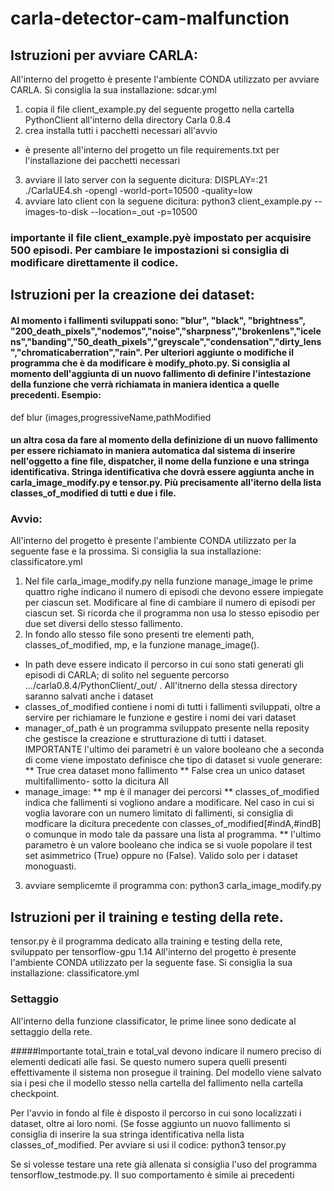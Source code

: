 # carla-detector-cam-malfunction

## Istruzioni per avviare CARLA:
All'interno del progetto è  presente l'ambiente CONDA utilizzato per avviare CARLA. Si consiglia la sua installazione: sdcar.yml
1) copia il file client_example.py del seguente progetto nella cartella PythonClient all'interno della directory Carla 0.8.4
2) crea installa tutti i pacchetti necessari all'avvio
  * è presente all'interno del progetto un file requirements.txt  per l'installazione dei pacchetti necessari
3) avviare il lato server con la seguente dicitura:
DISPLAY=:21 ./CarlaUE4.sh -opengl -world-port=10500 -quality=low
4) avviare lato client con la seguene dicitura:
python3 client_example.py --images-to-disk --location=_out -p=10500
### importante il file client_example.pyè impostato per acquisire 500 episodi. Per cambiare le impostazioni si consiglia di modificare direttamente il codice.

## Istruzioni per la creazione dei dataset:

#### Al momento i fallimenti sviluppati sono: "blur", "black", "brightness",  "200_death_pixels","nodemos","noise","sharpness","brokenlens","icelens","banding","50_death_pixels","greyscale","condensation","dirty_lens","chromaticaberration","rain". Per ulteriori aggiunte o modifiche il programma che è da modificare è modify_photo.py. Si consiglia al momento dell'aggiunta di un nuovo fallimento di definire l'intestazione della funzione che verrà richiamata in maniera identica a quelle precedenti. Esempio:
def blur (images,progressiveName,pathModified
#### un altra cosa da fare al momento della definizione di un nuovo fallimento per essere richiamato in maniera automatica dal sistema di inserire nell'oggetto a fine file, dispatcher, il nome della funzione e una stringa identificativa. Stringa identificativa che dovrà essere aggiunta anche in carla_image_modify.py e tensor.py. Più precisamente all'iterno della lista classes_of_modified di tutti e due i file.

### Avvio:

All'interno del progetto è  presente l'ambiente CONDA utilizzato per la seguente fase e la prossima. Si consiglia la sua installazione: classificatore.yml

1) Nel file carla_image_modify.py  nella funzione manage_image le prime quattro righe indicano il numero di episodi che devono essere impiegate per ciascun set. Modificare al fine di cambiare il numero di episodi per ciascun set.  Si ricorda che il programma non usa lo stesso  episodio per due set diversi dello stesso fallimento.
2) In fondo allo stesso file sono presenti tre elementi path, classes_of_modified,  mp, e la funzione manage_image().
  * In path  deve essere indicato il percorso in cui sono stati generati gli episodi di CARLA; di solito nel seguente percorso .../carla0.8.4/PythonClient/_out/ . All'itnerno della stessa directory saranno salvati anche i dataset
  * classes_of_modified contiene i nomi di tutti i fallimenti sviluppati, oltre a  servire per richiamare le funzione e gestire i nomi dei vari dataset
  * manager_of_path è un programma sviluppato presente nella reposity che gestisce la creazione e strutturazione di tutti i dataset. IMPORTANTE l'ultimo dei parametri è un valore booleano che a seconda di come viene impostato definisce che tipo  di dataset si vuole generare:
    ** True crea dataset mono fallimento
    ** False crea un unico dataset multifallimento- sotto la dicitura All
  * manage_image: 
      **  mp è il manager dei percorsi
      ** classes_of_modified indica che fallimenti si vogliono andare a modificare. Nel caso in cui  si voglia lavorare con un numero limitato di fallimenti, si consiglia di modficare la dicitura precedente con classes_of_modified[#indA,#indB] o comunque in modo tale da passare una lista al programma.
      ** l'ultimo parametro è un valore booleano che indica se si vuole popolare il test set asimmetrico (True) oppure no (False). Valido solo per i dataset monoguasti.
 3) avviare semplicemte il programma con: 
 python3 carla_image_modify.py
 
 ## Istruzioni per il training e testing della rete.
tensor.py è il programma dedicato alla training e testing della rete, sviluppato per tensorflow-gpu 1.14
All'interno del progetto è  presente l'ambiente CONDA utilizzato per la seguente fase. Si consiglia la sua installazione: classificatore.yml

### Settaggio
All'interno della funzione classificator, le prime linee sono dedicate al settaggio della rete.

#####Importante  total_train e total_val devono indicare il numero preciso di elementi dedicati alle fasi. Se questo numero supera quelli presenti effettivamente il sistema non prosegue il training.
Del modello viene salvato sia i pesi che il modello stesso nella cartella del fallimento nella cartella checkpoint.

Per l'avvio in fondo al file è disposto il percorso in cui sono localizzati i dataset, oltre ai loro nomi. (Se fosse aggiunto un nuovo fallimento si consiglia di inserire la sua stringa identificativa nella lista classes_of_modified.
Per avviare si usi il codice:
python3 tensor.py

Se si volesse testare una rete già  allenata si consiglia l'uso del programma tensorflow_testmode.py. Il suo comportamento è simile ai precedenti
